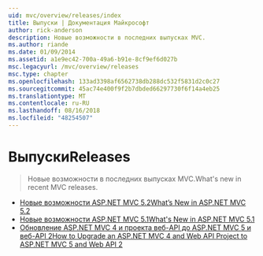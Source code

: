 ```yaml
---
uid: mvc/overview/releases/index
title: Выпуски | Документация Майкрософт
author: rick-anderson
description: Новые возможности в последних выпусках MVC.
ms.author: riande
ms.date: 01/09/2014
ms.assetid: a1e9ec42-700a-49a6-b91e-8cf9ef6d027b
msc.legacyurl: /mvc/overview/releases
msc.type: chapter
ms.openlocfilehash: 133ad3398af6562738db288dc532f5831d2c0c27
ms.sourcegitcommit: 45ac74e400f9f2b7dbded66297730f6f14a4eb25
ms.translationtype: MT
ms.contentlocale: ru-RU
ms.lasthandoff: 08/16/2018
ms.locfileid: "48254507"
---
```

<a name="releases"></a><span data-ttu-id="f4b0f-103">Выпуски</span><span class="sxs-lookup"><span data-stu-id="f4b0f-103">Releases</span></span>
====================
> <span data-ttu-id="f4b0f-104">Новые возможности в последних выпусках MVC.</span><span class="sxs-lookup"><span data-stu-id="f4b0f-104">What's new in recent MVC releases.</span></span>


- [<span data-ttu-id="f4b0f-105">Новые возможности ASP.NET MVC 5.2</span><span class="sxs-lookup"><span data-stu-id="f4b0f-105">What’s New in ASP.NET MVC 5.2</span></span>](whats-new-in-aspnet-mvc-52.md)
- [<span data-ttu-id="f4b0f-106">Новые возможности ASP.NET MVC 5.1</span><span class="sxs-lookup"><span data-stu-id="f4b0f-106">What's New in ASP.NET MVC 5.1</span></span>](mvc51-release-notes.md)
- [<span data-ttu-id="f4b0f-107">Обновление ASP.NET MVC 4 и проекта веб-API до ASP.NET MVC 5 и веб-API 2</span><span class="sxs-lookup"><span data-stu-id="f4b0f-107">How to Upgrade an ASP.NET MVC 4 and Web API Project to ASP.NET MVC 5 and Web API 2</span></span>](how-to-upgrade-an-aspnet-mvc-4-and-web-api-project-to-aspnet-mvc-5-and-web-api-2.md)
